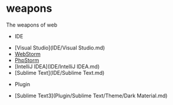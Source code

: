 # weapons
The weapons of web

- IDE
 + [Visual Studio](IDE/Visual Studio.md)
 + [WebStorm](IDE/WebStorm.md)
 + [PhpStorm](IDE/PhpStorm.md)
 + [IntelliJ IDEA](IDE/IntelliJ IDEA.md)
 + [Sublime Text](IDE/Sublime Text.md)
- Plugin
 + [Sublime Text3](Plugin/Sublime Text/Theme/Dark Material.md)